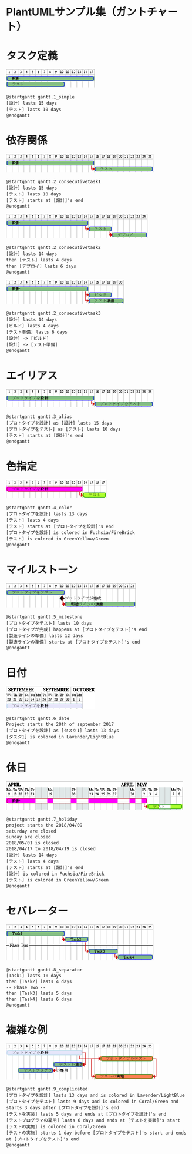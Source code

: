 # PlantUMLサンプル集（ガントチャート）

# タスク定義

![](ganttchart/gantt.1_simple.png)
```
@startgantt gantt.1_simple
[設計] lasts 15 days
[テスト] lasts 10 days
@endgantt
```


# 依存関係

![](ganttchart/gantt.2_consecutivetask1.png)
```
@startgantt gantt.2_consecutivetask1
[設計] lasts 15 days
[テスト] lasts 10 days
[テスト] starts at [設計]'s end
@endgantt
```

![](ganttchart/gantt.2_consecutivetask2.png)
```
@startgantt gantt.2_consecutivetask2
[設計] lasts 14 days
then [テスト] lasts 4 days
then [デプロイ] lasts 6 days
@endgantt
```

![](ganttchart/gantt.2_consecutivetask3.png)
```
@startgantt gantt.2_consecutivetask3
[設計] lasts 14 days
[ビルド] lasts 4 days
[テスト準備] lasts 6 days
[設計] -> [ビルド]
[設計] -> [テスト準備]
@endgantt
```


# エイリアス

![](ganttchart/gantt.3_alias.png)
```
@startgantt gantt.3_alias
[プロトタイプを設計] as [設計] lasts 15 days
[プロトタイプをテスト] as [テスト] lasts 10 days
[テスト] starts at [設計]'s end
@endgantt
```


# 色指定

![](ganttchart/gantt.4_color.png)
```
@startgantt gantt.4_color
[プロトタイプを設計] lasts 13 days
[テスト] lasts 4 days
[テスト] starts at [プロトタイプを設計]'s end
[プロトタイプを設計] is colored in Fuchsia/FireBrick 
[テスト] is colored in GreenYellow/Green 
@endgantt
```


# マイルストーン

![](ganttchart/gantt.5_milestone.png)
```
@startgantt gantt.5_milestone
[プロトタイプをテスト] lasts 10 days
[プロトタイプが完成] happens at [プロトタイプをテスト]'s end
[製造ラインの準備] lasts 12 days
[製造ラインの準備] starts at [プロトタイプをテスト]'s end
@endgantt
```


# 日付

![](ganttchart/gantt.6_date.png)
```
@startgantt gantt.6_date
Project starts the 20th of september 2017
[プロトタイプを設計] as [タスク1] lasts 13 days
[タスク1] is colored in Lavender/LightBlue
@endgantt
```


# 休日

![](ganttchart/gantt.7_holiday.png)
```
@startgantt gantt.7_holiday
project starts the 2018/04/09
saturday are closed
sunday are closed
2018/05/01 is closed
2018/04/17 to 2018/04/19 is closed
[設計] lasts 14 days
[テスト] lasts 4 days
[テスト] starts at [設計]'s end
[設計] is colored in Fuchsia/FireBrick 
[テスト] is colored in GreenYellow/Green 
@endgantt
```


# セパレーター

![](ganttchart/gantt.8_separator.png)
```
@startgantt gantt.8_separator
[Task1] lasts 10 days
then [Task2] lasts 4 days
-- Phase Two --
then [Task3] lasts 5 days
then [Task4] lasts 6 days
@endgantt
```


# 複雑な例

![](ganttchart/gantt.9_complicated.png)
```
@startgantt gantt.9_complicated
[プロトタイプを設計] lasts 13 days and is colored in Lavender/LightBlue
[プロトタイプをテスト] lasts 9 days and is colored in Coral/Green and starts 3 days after [プロトタイプを設計]'s end
[テストを実装] lasts 5 days and ends at [プロトタイプを設計]'s end
[テストプログラマの雇用] lasts 6 days and ends at [テストを実装]'s start
[テストの実施] is colored in Coral/Green
[テストの実施] starts 1 day before [プロトタイプをテスト]'s start and ends at [プロトタイプをテスト]'s end
@endgantt
```